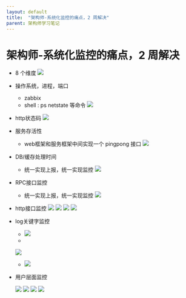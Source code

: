 ```yaml
---
layout: default
title:  "架构师-系统化监控的痛点，2 周解决"
parent: 架构师学习笔记
---
```


# 架构师-系统化监控的痛点，2 周解决
- 8 个维度
	![](/assets/images/img/125.png)	
- 操作系统，进程，端口
	- zabbix
	- shell : ps netstate 等命令
	![](/assets/images/img/126.png)	
- http状态码
	![](/assets/images/img/127.png)	
	
- 服务存活性
	- web框架和服务框架中间实现一个 pingpong 接口
	![](/assets/images/img/128.png)	
	
- DB/缓存处理时间
	- 统一实现上报，统一实现监控
	![](/assets/images/img/129.png)
	
- RPC接口监控
	- 统一实现上报，统一实现监控
	![](/assets/images/img/129.png)
	
- http接口监控
	![](/assets/images/img/130.png)
	![](/assets/images/img/131.png)
	![](/assets/images/img/132.png)
	![](/assets/images/img/133.png)
	
- log关键字监控
	- ![](/assets/images/img/134.png)
	- 
	![](/assets/images/img/135.png)

	- ![](/assets/images/img/136.png)

- 用户层面监控
	
	![](/assets/images/img/137.png)
	![](/assets/images/img/138.png)
	![](/assets/images/img/139.png)
	![](/assets/images/img/140.png)
	
